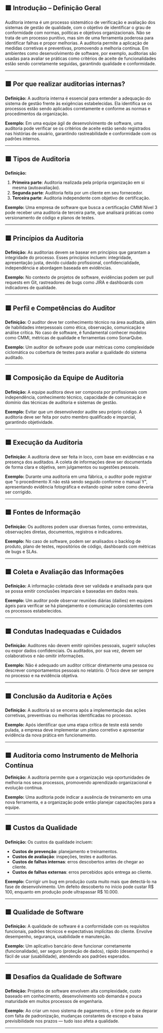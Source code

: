 ## 🟦 Introdução – Definição Geral

Auditoria interna é um processo sistemático de verificação e avaliação dos sistemas de gestão de qualidade, com o objetivo de identificar o grau de conformidade com normas, políticas e objetivos organizacionais. Não se trata de um processo punitivo, mas sim de uma ferramenta poderosa para identificar falhas e propor melhorias. A auditoria permite a aplicação de medidas corretivas e preventivas, promovendo a melhoria contínua. Em ambientes como desenvolvimento de software, por exemplo, auditorias são usadas para avaliar se práticas como critérios de aceite de funcionalidades estão sendo corretamente seguidas, garantindo qualidade e conformidade.

---

## 🟦 Por que realizar auditorias internas?

**Definição:**
A auditoria interna é essencial para entender a adequação do sistema de gestão frente às exigências estabelecidas. Ela identifica se os processos estão sendo aplicados corretamente e conforme as normas e procedimentos da organização.

**Exemplo:**
Em uma equipe ágil de desenvolvimento de software, uma auditoria pode verificar se os critérios de aceite estão sendo registrados nas histórias de usuário, garantindo rastreabilidade e conformidade com os padrões internos.

---

## 🟦 Tipos de Auditoria

**Definição:**

1. **Primeira parte**: Auditoria realizada pela própria organização em si mesma (autoavaliação).
2. **Segunda parte**: Auditoria feita por um cliente em seu fornecedor.
3. **Terceira parte**: Auditoria independente com objetivo de certificação.

**Exemplo:**
Uma empresa de software que busca a certificação CMMI Nível 3 pode receber uma auditoria de terceira parte, que analisará práticas como versionamento de código e planos de testes.

---

## 🟦 Princípios da Auditoria

**Definição:**
As auditorias devem se basear em princípios que garantam a integridade do processo. Esses princípios incluem: integridade, apresentação justa, devido cuidado profissional, confidencialidade, independência e abordagem baseada em evidências.

**Exemplo:**
No contexto de projetos de software, evidências podem ser pull requests em Git, rastreadores de bugs como JIRA e dashboards com indicadores de qualidade.

---

## 🟦 Perfil e Competências do Auditor

**Definição:**
O auditor deve ter conhecimento técnico na área auditada, além de habilidades interpessoais como ética, observação, comunicação e análise crítica. No caso de software, é fundamental conhecer modelos como CMMI, métricas de qualidade e ferramentas como SonarQube.

**Exemplo:**
Um auditor de software pode usar métricas como complexidade ciclomática ou cobertura de testes para avaliar a qualidade do sistema auditado.

---

## 🟦 Composição da Equipe de Auditoria

**Definição:**
A equipe auditora deve ser composta por profissionais com independência, conhecimento técnico, capacidade de comunicação e domínio das técnicas de auditoria e sistemas de gestão.

**Exemplo:**
Evitar que um desenvolvedor audite seu próprio código. A auditoria deve ser feita por outro membro qualificado e imparcial, garantindo objetividade.

---

## 🟦 Execução da Auditoria

**Definição:**
A auditoria deve ser feita in loco, com base em evidências e na presença dos auditados. A coleta de informações deve ser documentada de forma clara e objetiva, sem julgamentos ou sugestões pessoais.

**Exemplo:**
Durante uma auditoria em uma fábrica, o auditor pode registrar que "o procedimento X não está sendo seguido conforme o manual Y", apresentando evidência fotográfica e evitando opinar sobre como deveria ser corrigido.

---

## 🟦 Fontes de Informação

**Definição:**
Os auditores podem usar diversas fontes, como entrevistas, observações diretas, documentos, registros e indicadores.

**Exemplo:**
No caso de software, podem ser analisados o backlog de produto, plano de testes, repositórios de código, dashboards com métricas de bugs e SLAs.

---

## 🟦 Coleta e Avaliação das Informações

**Definição:**
A informação coletada deve ser validada e analisada para que se possa emitir conclusões imparciais e baseadas em dados reais.

**Exemplo:**
Um auditor pode observar reuniões diárias (dailies) em equipes ágeis para verificar se há planejamento e comunicação consistentes com os processos estabelecidos.

---

## 🟦 Condutas Inadequadas e Cuidados

**Definição:**
Auditores não devem emitir opiniões pessoais, sugerir soluções ou expor dados confidenciais. Os auditados, por sua vez, devem ser colaborativos e não omitir informações.

**Exemplo:**
Não é adequado um auditor criticar diretamente uma pessoa ou descrever comportamentos pessoais no relatório. O foco deve ser sempre no processo e na evidência objetiva.

---

## 🟦 Conclusão da Auditoria e Ações

**Definição:**
A auditoria só se encerra após a implementação das ações corretivas, preventivas ou melhorias identificadas no processo.

**Exemplo:**
Após identificar que uma etapa crítica de teste está sendo pulada, a empresa deve implementar um plano corretivo e apresentar evidência da nova prática em funcionamento.

---

## 🟦 Auditoria como Instrumento de Melhoria Contínua

**Definição:**
A auditoria permite que a organização veja oportunidades de melhoria nos seus processos, promovendo aprendizado organizacional e evolução contínua.

**Exemplo:**
Uma auditoria pode indicar a ausência de treinamento em uma nova ferramenta, e a organização pode então planejar capacitações para a equipe.

---

## 🟦 Custos da Qualidade

**Definição:**
Os custos da qualidade incluem:

* **Custos de prevenção**: planejamento e treinamentos.
* **Custos de avaliação**: inspeções, testes e auditorias.
* **Custos de falhas internas**: erros descobertos antes de chegar ao cliente.
* **Custos de falhas externas**: erros percebidos após entrega ao cliente.

**Exemplo:**
Corrigir um bug em produção custa muito mais que detectá-lo na fase de desenvolvimento. Um defeito descoberto no início pode custar R\$ 100, enquanto em produção pode ultrapassar R\$ 10.000.

---

## 🟦 Qualidade de Software

**Definição:**
A qualidade de software é a conformidade com os requisitos funcionais, padrões técnicos e expectativas implícitas do cliente. Envolve desempenho, segurança, usabilidade e manutenção.

**Exemplo:**
Um aplicativo bancário deve funcionar corretamente (funcionalidade), ser seguro (proteção de dados), rápido (desempenho) e fácil de usar (usabilidade), atendendo aos padrões esperados.

---

## 🟦 Desafios da Qualidade de Software

**Definição:**
Projetos de software envolvem alta complexidade, custo baseado em conhecimento, desenvolvimento sob demanda e pouca maturidade em muitos processos de engenharia.

**Exemplo:**
Ao criar um novo sistema de pagamentos, o time pode se deparar com falta de padronização, mudanças constantes de escopo e baixa previsibilidade nos prazos — tudo isso afeta a qualidade.

---
